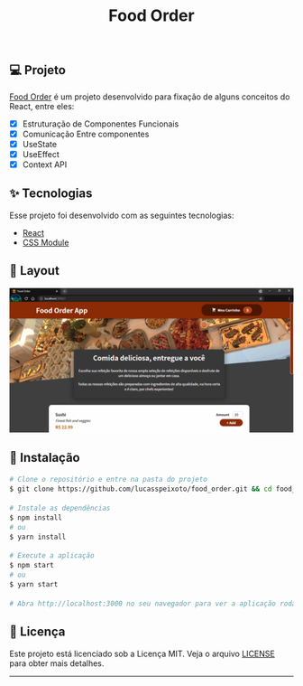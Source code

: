 <h1 align="center">
   Food Order
</h1>

<br>

## 💻 Projeto

[Food Order](https://github.com/lucasspeixoto/food_order.git) é um projeto desenvolvido para fixação
de alguns conceitos do React, entre eles:

- [x] Estruturação de Componentes Funcionais
- [x] Comunicação Entre componentes
- [x] UseState
- [x] UseEffect
- [x] Context API

## ✨ Tecnologias

Esse projeto foi desenvolvido com as seguintes tecnologias:

- [React](https://reactjs.org)
- [CSS Module](https://github.com/css-modules/css-modules)

## 🔖 Layout

![interface](src/assets/images/layout.png 'Layout Atual')

## 🚀 Instalação

```bash
# Clone o repositório e entre na pasta do projeto
$ git clone https://github.com/lucasspeixoto/food_order.git && cd food_order

# Instale as dependências
$ npm install
# ou
$ yarn install

# Execute a aplicação
$ npm start
# ou
$ yarn start

# Abra http://localhost:3000 no seu navegador para ver a aplicação rodando!
```

## 📝 Licença

Este projeto está licenciado sob a Licença MIT. Veja o arquivo [LICENSE](LICENSE) para obter mais detalhes.

---
